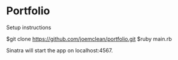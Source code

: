 Portfolio
=========

Setup instructions

$git clone https://github.com/joemclean/portfolio.git
$ruby main.rb

Sinatra will start the app on localhost:4567.
